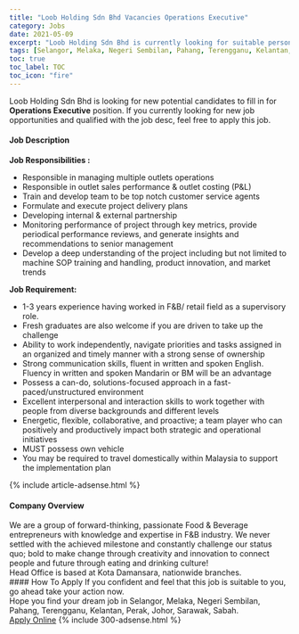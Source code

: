 ```yaml
---
title: "Loob Holding Sdn Bhd Vacancies Operations Executive" 
category: Jobs 
date: 2021-05-09 
excerpt: "Loob Holding Sdn Bhd is currently looking for suitable person to fill in the Operations Executive which based in Selangor, Melaka, Negeri Sembilan, Pahang, Terengganu, Kelantan, Perak, Johor, Sarawak, Sabah" 
tags: [Selangor, Melaka, Negeri Sembilan, Pahang, Terengganu, Kelantan, Perak, Johor, Sarawak, Sabah] 
toc: true 
toc_label: TOC 
toc_icon: "fire" 
--- 
```


<p>Loob Holding Sdn Bhd is looking for new potential candidates to fill in for <b>Operations Executive</b> position. If you currently looking for new job opportunities and qualified with the job desc, feel free to apply this job.
</p><div><div><h4>Job Description</h4></div><div><div><span><div><p><strong>Job Responsibilities :</strong></p><ul><li>Responsible in managing multiple outlets operations</li><li>Responsible in outlet sales performance &amp; outlet costing (P&amp;L)</li><li>Train and develop team to be top notch customer service agents</li><li>Formulate and execute project delivery plans&#160;</li><li>Developing internal &amp; external partnership</li><li>Monitoring performance of project through key metrics, provide periodical performance reviews, and generate insights and recommendations to senior management&#160;</li><li>Develop a deep understanding of the project including but not limited to machine SOP training and handling, product innovation, and market trends</li></ul><p><strong>Job Requirement:</strong></p><ul><li>1-3 years experience having worked in F&amp;B/ retail field as a supervisory role.</li><li>Fresh graduates are also welcome if you are driven to take up the challenge&#160;&#160;</li><li>Ability to work independently, navigate priorities and tasks assigned in an organized and timely manner with a strong sense of ownership&#160;</li><li>Strong communication skills, fluent in written and spoken English. Fluency in written and spoken Mandarin or BM will be an advantage&#160;</li><li>Possess a can-do, solutions-focused approach in a fast-paced/unstructured environment&#160;</li><li>Excellent interpersonal and interaction skills to work together with people from diverse backgrounds and different levels&#160;</li><li>Energetic, flexible, collaborative, and proactive; a team player who can positively and productively impact both strategic and operational initiatives&#160;</li><li>MUST possess own vehicle&#160;</li><li>You may be required to travel domestically within Malaysia to support the implementation plan</li></ul></div></span></div></div></div> 
{% include article-adsense.html %} 
<div><div><h4>Company Overview</h4></div><div><div><span><div><div>We are a group of forward-thinking, passionate Food &amp; Beverage entrepreneurs with knowledge and expertise in F&amp;B industry. We never settled with the achieved milestone and constantly challenge our status quo; bold to make change through creativity and innovation to connect people and future through eating and drinking culture!


<div>Head Office is based at Kota Damansara, nationwide branches.</div>
</div></div></span></div></div></div> 
#### How To Apply 
If you confident and feel that this job is suitable to you, go ahead take your action now. <br/> 
Hope you find your dream job in Selangor, Melaka, Negeri Sembilan, Pahang, Terengganu, Kelantan, Perak, Johor, Sarawak, Sabah. <br/> 
<a href="https://www.jobstreet.com.my/en/job/operations-executive-4558993?jobId=jobstreet-my-job-4558993&" class="btn btn--info" target="_blank" rel="nofollow noopenner">Apply Online</a> 
{% include 300-adsense.html %} 